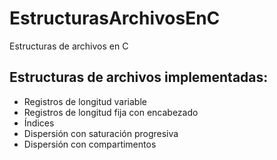 # EstructurasArchivosEnC
Estructuras de archivos en C

## Estructuras de archivos implementadas:
- Registros de longitud variable
- Registros de longitud fija con encabezado
- Índices
- Dispersión con saturación progresiva
- Dispersión con compartimentos
